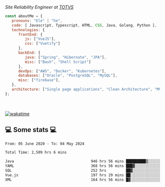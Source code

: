 <p><em>Site Reliability Engineer at <a href="https://www.totvs.com/">TOTVS</a></br>
</em></p>


```javascript
const aboutMe = {
   pronouns: "Ele" | "he",
   code: [ Javascript, Typescript, HTML, CSS, Java, Golang, Python ],
   technologies: {
      frontEnd: {
         js: ["VueJS"],
         css: ["Vuetify"]
      },
      backEnd: {
         java: ["Spring", "Hibernate", "JPA"],
         misc: ["Bash", "Shell Script"]
      },
      devOps: ["AWS", "Docker", "Kubernetes"],
      databases: ["Oracle", "PostgreSQL", "MySQL"],
      misc: ["firebase"],
   },
   architecture: ["Single page applications", "Clean Architecture", "MVC", "Microservices"],
};
```
</br></br>
[![wakatime](https://wakatime.com/badge/user/a3a8ed06-d304-4d6b-bc86-4adc418cdea7.svg)](https://wakatime.com/@a3a8ed06-d304-4d6b-bc86-4adc418cdea7)
<h2>💻 Some stats 💻</h2>

<!--START_SECTION:waka-->

```txt
From: 05 June 2020 - To: 04 May 2024

Total Time: 2,509 hrs 6 mins

Java                                   946 hrs 56 mins █████████▒░░░░░░░░░░░░░░░   37.74 %
YAML                                   368 hrs 56 mins ███▓░░░░░░░░░░░░░░░░░░░░░   14.70 %
SQL                                    252 hrs         ██▓░░░░░░░░░░░░░░░░░░░░░░   10.04 %
Vue.js                                 197 hrs 29 mins ██░░░░░░░░░░░░░░░░░░░░░░░   07.87 %
XML                                    164 hrs 56 mins █▓░░░░░░░░░░░░░░░░░░░░░░░   06.57 %
```

<!--END_SECTION:waka-->

